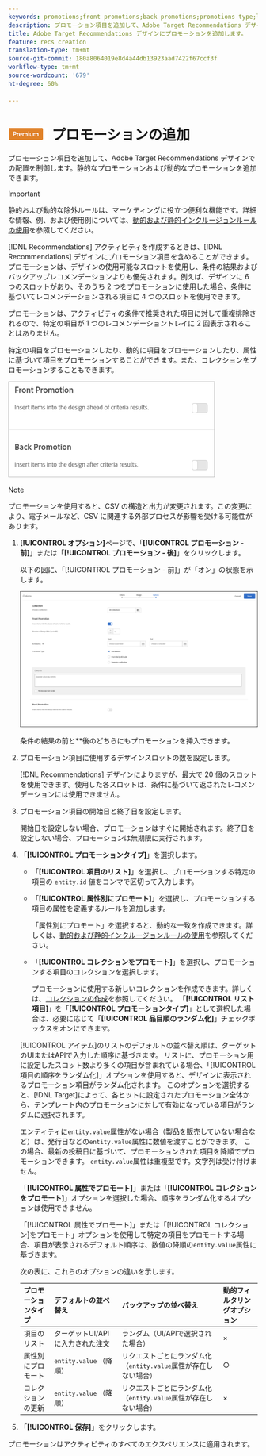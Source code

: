 ```yaml
---
keywords: promotions;front promotions;back promotions;promotions type;list of items;promote by attribute;promote a collection
description: プロモーション項目を追加して、Adobe Target Recommendations デザインでの配置を制御します。静的なプロモーションおよび動的なプロモーションを追加できます。
title: Adobe Target Recommendations デザインにプロモーションを追加します。
feature: recs creation
translation-type: tm+mt
source-git-commit: 180a8064019e8d4a44db13923aad7422f67ccf3f
workflow-type: tm+mt
source-wordcount: '679'
ht-degree: 60%

---
```



# ![PREMIUM](/help/assets/premium.png) プロモーションの追加

プロモーション項目を追加して、Adobe Target Recommendations デザインでの配置を制御します。静的なプロモーションおよび動的なプロモーションを追加できます。

>[!IMPORTANT]
>
>静的および動的な除外ルールは、マーケティングに役立つ便利な機能です。詳細な情報、例、および使用例については、[動的および静的インクルージョンルールの使用](/help/c-recommendations/c-algorithms/use-dynamic-and-static-inclusion-rules.md#concept_4CB5C0FA705D4E449BD0B37B3D987F9F)を参照してください。

[!DNL Recommendations] アクティビティを作成するときは、[!DNL Recommendations] デザインにプロモーション項目を含めることができます。プロモーションは、デザインの使用可能なスロットを使用し、条件の結果およびバックアップレコメンデーションよりも優先されます。例えば、デザインに 6 つのスロットがあり、そのうち 2 つをプロモーションに使用した場合、条件に基づいてレコメンデーションされる項目に 4 つのスロットを使用できます。

プロモーションは、アクティビティの条件で推奨された項目に対して重複排除されるので、特定の項目が 1 つのレコメンデーショントレイに 2 回表示されることはありません。

特定の項目をプロモーションしたり、動的に項目をプロモーションしたり、属性に基づいて項目をプロモーションすることができます。また、コレクションをプロモーションすることもできます。

![](assets/add_promotion_toggles.png)

>[!NOTE]
>
>プロモーションを使用すると、CSV の構造と出力が変更されます。この変更により、電子メールなど、CSV に関連する外部プロセスが影響を受ける可能性があります。

1. **[!UICONTROL オプション]**&#x200B;ページで、「**[!UICONTROL プロモーション - 前]**」または「**[!UICONTROL プロモーション - 後]**」をクリックします。

   以下の図に、「[!UICONTROL プロモーション - 前]」が「オン」の状態を示します。

   ![「プロモーション - 前」オプションを追加](/help/c-recommendations/t-create-recs-activity/assets/add_promotion_front.png)

   条件の結果の前と&#x200B;**&#x200B;後のどちらにもプロモーションを挿入できます。
1. プロモーション項目に使用するデザインスロットの数を設定します。

   [!DNL Recommendations] デザインによりますが、最大で 20 個のスロットを使用できます。使用した各スロットは、条件に基づいて返されたレコメンデーションには使用できません。

1. プロモーション項目の開始日と終了日を設定します。

   開始日を設定しない場合、プロモーションはすぐに開始されます。終了日を設定しない場合、プロモーションは無期限に実行されます。

1. 「**[!UICONTROL プロモーションタイプ]**」を選択します。

   * 「**[!UICONTROL 項目のリスト]**」を選択し、プロモーションする特定の項目の `entity.id` 値をコンマで区切って入力します。

   * 「**[!UICONTROL 属性別にプロモート]**」を選択し、プロモーションする項目の属性を定義するルールを追加します。

      「属性別にプロモート」を選択すると、動的な一致を作成できます。詳しくは、[動的および静的インクルージョンルールの使用](/help/c-recommendations/c-algorithms/use-dynamic-and-static-inclusion-rules.md#concept_4CB5C0FA705D4E449BD0B37B3D987F9F)を参照してください。

   * 「**[!UICONTROL コレクションをプロモート]**」を選択し、プロモーションする項目のコレクションを選択します。

      プロモーションに使用する新しいコレクションを作成できます。詳しくは、[コレクションの作成](/help/c-recommendations/c-products/collections.md#task_1256DFF6842141FCAADD9E1428EF7F08)を参照してください。
   「**[!UICONTROL リスト項目]**」を「**[!UICONTROL プロモーションタイプ]**」として選択した場合は、必要に応じて「**[!UICONTROL 品目順のランダム化]**」チェックボックスをオンにできます。

   [!UICONTROL アイテム]のリストのデフォルトの並べ替え順は、ターゲットのUIまたはAPIで入力した順序に基づきます。 リストに、プロモーション用に設定したスロット数より多くの項目が含まれている場合、「[!UICONTROL 項目の順序をランダム化]」オプションを使用すると、デザインに表示されるプロモーション項目がランダム化されます。 このオプションを選択すると、[!DNL Target]によって、各ヒットに設定されたプロモーション全体から、テンプレート内のプロモーションに対して有効になっている項目がランダムに選択されます。

   エンティティに`entity.value`属性がない場合（製品を販売していない場合など）は、発行日などの`entity.value`属性に数値を渡すことができます。 この場合、最新の投稿日に基づいて、プロモーションされた項目を降順でプロモーションできます。 `entity.value`属性は重複型です。文字列は受け付けません。

   「**[!UICONTROL 属性でプロモート]**」または「**[!UICONTROL コレクションをプロモート]**」オプションを選択した場合、順序をランダム化するオプションは使用できません。

   「[!UICONTROL 属性でプロモート]」または「[!UICONTROL コレクション]をプロモート」オプションを使用して特定の項目をプロモートする場合、項目が表示されるデフォルト順序は、数値の降順の`entity.value`属性に基づきます。

   次の表に、これらのオプションの違いを示します。

   | プロモーションタイプ | デフォルトの並べ替え | バックアップの並べ替え | 動的フィルタリングオプション |
   | --- | --- | --- | --- |
   | 項目のリスト | ターゲットUI/APIに入力された注文 | ランダム（UI/APIで選択された場合） | × |
   | 属性別にプロモート | `entity.value` （降順） | リクエストごとにランダム化（`entity.value`属性が存在しない場合） | ○ |
   | コレクションの更新 | `entity.value` （降順） | リクエストごとにランダム化（`entity.value`属性が存在しない場合） | × |

1. 「**[!UICONTROL 保存]**」をクリックします。

プロモーションはアクティビティのすべてのエクスペリエンスに適用されます。
